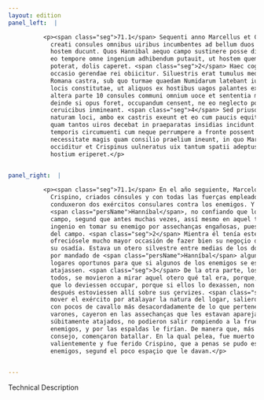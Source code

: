 ```yaml
---
layout: edition
panel_left:  |

          <p><span class="seg">71.1</span> Sequenti anno Marcellus et Crispinus
            creati consules omnibus uiribus incumbentes ad bellum duos consulares exercitus aduersus
            hostem ducunt. Quos Hannibal aequo campo sustinere posse diffidens, cum alias saepe tum
            eo tempore omne ingenium adhibendum putauit, ut hostem quem aperto marte superare non 5
            poterat, dolis caperet. <span class="seg">2</span> Haec cogitanti longe maior quam ausus esset optare,
            occasio gerendae rei obiicitur. Siluestris erat tumulus medius pene inter Punica et
            Romana castra, sub quo turmae quaedam Numidarum latebant iussu Hannibalis opportunis
            locis constitutae, ut aliquos ex hostibus uagos palantes exciperent; <span class="seg">3</span> ex
            altera parte 10 consules communi omnium uoce et sententia moti uisendum hunc tumulum,
            deinde si opus foret, occupandum censent, ne eo neglecto potiantur hostes et suis deinde
            ceruicibus inmineant. <span class="seg">4</span> Sed priusquam exercitum moueant, ut speculentur
            naturam loci, ambo ex castris exeunt et eo cum paucis equitibus proficiscentes incautius
            quam tantos uiros decebat in praeparatas insidias incidunt. <span class="seg">5</span> Momento
            temporis circumuenti cum neque perrumpere a fronte possent et a tergo caederentur,
            necessitate magis quam consilio praelium ineunt, in quo Marcellus egregie pugnans
            occiditur et Crispinus uulneratus uix tantum spatii adeptus est, ut se ex manibus
            hostium eriperet.</p>
        

panel_right:  |

          <p><span class="seg">71.1</span> En el año seguiente, Marcelo y
            Crispino, criados cónsules y con todas las fuerças empleados en fazer la guerra,
            conduxeron dos exércitos consulares contra los enemigos. Y
            <span class="persName">Hanníbal</span>, no confiando que los podiesse resistir a la eguala en el
            campo, segund que antes muchas vezes, assí mesmo en aquel tiempo pensó poner todo su
            ingenio en tomar su enemigo por assechanças engañosas, pues no le podía vençer en pelea
            del campo. <span class="seg">2</span> Mientra él tenía este pensamiento, <a href="#1491/" target="new"><img src="#1491/"/></a>[177v,a]
            ofreciósele mucho mayor occasión de fazer bien su negoçio de lo que él tenía pensado en
            su osadía. Estava un otero silvestre entre medias de los dos reales de los carthagineses y romanos, y debaxo de aquel otero estavan escondidas
            por mandado de <span class="persName">Hanníbal</span> algunas manadas de Númidas, puestas en
            logares oportunos para que si algunos de los enemigos se esparziessen por los campos los
            atajassen. <span class="seg">3</span> De la otra parte, los cónsules, por commún boz y acuerdo de
            todos, se movieron a mirar aquel otero qué tal era, porque, si menester fuesse, pareçía
            que lo deviessen occupar, porque si ellos lo dexassen, non lo tomassen los enemigos, y
            después estoviessen allí sobre sus çervizes. <span class="seg">4</span> Pero ante que determinassen
            mover el exército por atalayar la natura del logar, salieron ambos del real e yendo allá
            con pocos de cavallo más desacordadamente de lo que pertenecía a tan principales
            varones, cayeron en las assechanças que les estavan aparejadas. <span class="seg">5</span> Assí que,
            súbitamente atajados, no podieron salir rompiendo a la fruente por medio de los
            enemigos, y por las espaldas le firían. De manera que, más por necessidad que por
            consejo, començaron batallar. En la qual pelea, fue muerto Marcelo lidiando muy
            valientemente y fue ferido Crispino, que a penas se pudo escapar de mano de los
            enemigos, segund el poco espaçio que le davan.</p>
        

---
```


Technical Description 